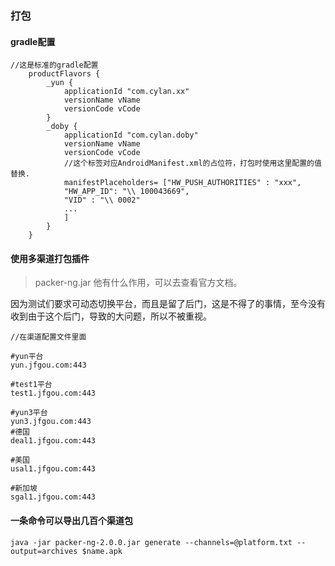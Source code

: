 

### 打包


####    gradle配置

```
//这是标准的gradle配置
    productFlavors {
        _yun {
            applicationId "com.cylan.xx"
            versionName vName
            versionCode vCode
        }
        _doby {
            applicationId "com.cylan.doby"
            versionName vName
            versionCode vCode
            //这个标签对应AndroidManifest.xml的占位符，打包时使用这里配置的值替换.
            manifestPlaceholders= ["HW_PUSH_AUTHORITIES" : "xxx",
            "HW_APP_ID": "\\ 100043669",
            "VID" : "\\ 0002"
            ...
            ]
        }
    }
```

####    使用多渠道打包插件

>   packer-ng.jar
他有什么作用，可以去查看官方文档。

因为测试们要求可动态切换平台，而且是留了后门，这是不得了的事情，至今没有收到由于这个后门，导致的大问题，所以不被重视。

```
//在渠道配置文件里面

#yun平台
yun.jfgou.com:443

#test1平台
test1.jfgou.com:443

#yun3平台
yun3.jfgou.com:443
#德国
deal1.jfgou.com:443

#美国
usal1.jfgou.com:443

#新加坡
sgal1.jfgou.com:443
```

####    一条命令可以导出几百个渠道包
```
java -jar packer-ng-2.0.0.jar generate --channels=@platform.txt --output=archives $name.apk
```